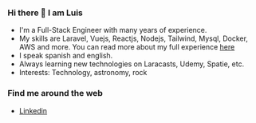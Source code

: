 ### Hi there 👋 I am Luis 

* I'm a Full-Stack Engineer with many years of experience.
* My skills are Laravel, Vuejs, Reactjs, Nodejs, Tailwind, Mysql, Docker, AWS and more. You can read more about my full experience [here](https://github.com/lupanvi/lupanvi/blob/master/EXPERIENCE.md)
* I speak spanish and english.
* Always learning new technologies on Laracasts, Udemy, Spatie, etc.
* Interests: Technology, astronomy, rock

### Find me around the web
* [Linkedin](https://www.linkedin.com/in/luis-p-5b534946)
